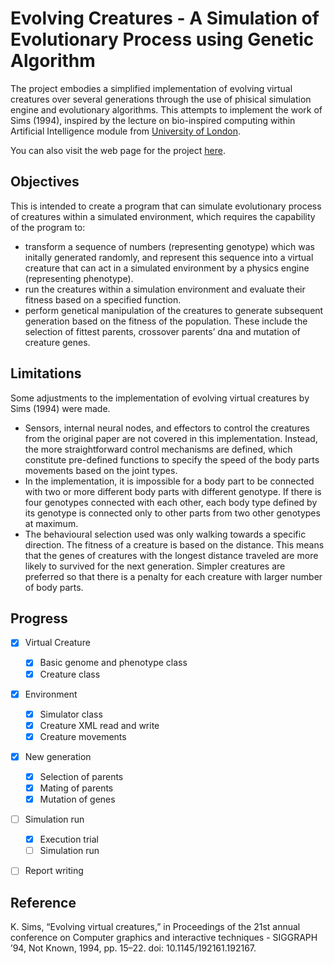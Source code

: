 # Evolving Creatures - A Simulation of Evolutionary Process using Genetic Algorithm

The project embodies a simplified implementation of evolving virtual creatures over several generations through the use of phisical simulation engine and evolutionary algorithms. This attempts to implement the work of Sims (1994), inspired by the lecture on bio-inspired computing within Artificial Intelligence module from [University of London](https://www.london.ac.uk).

You can also visit the web page for the project [here](https://hanzholahs.quarto.pub/contents/projects/04-evolving-creatures/). 

## Objectives 

This is intended to create a program that can simulate evolutionary process of creatures within a simulated environment, which requires the capability of the program to:

* transform a sequence of numbers (representing genotype) which was initally generated randomly, and represent this sequence into a virtual creature that can act in a simulated environment by a physics engine (representing phenotype).
* run the creatures within a simulation environment and evaluate their fitness based on a specified function.
* perform genetical manipulation of the creatures to generate subsequent generation based on the fitness of the population. These include the selection of fittest parents, crossover parents’ dna and mutation of creature genes.

## Limitations

Some adjustments to the implementation of evolving virtual creatures by Sims (1994) were made.

* Sensors, internal neural nodes, and effectors to control the creatures from the original paper are not covered in this implementation. Instead, the more straightforward control mechanisms are defined, which constitute pre-defined functions to specify the speed of the body parts movements based on the joint types.
* In the implementation, it is impossible for a body part to be connected with two or more different body parts with different genotype. If there is four genotypes connected with each other, each body type defined by its genotype is connected only to other parts from two other genotypes at maximum.
* The behavioural selection used was only walking towards a specific direction. The fitness of a creature is based on the distance. This means that the genes of creatures with the longest distance traveled are more likely to survived for the next generation. Simpler creatures are preferred so that there is a penalty for each creature with larger number of body parts.

## Progress

- [x] Virtual Creature
    - [x] Basic genome and phenotype class
    - [x] Creature class
- [x] Environment
    - [x] Simulator class
    - [x] Creature XML read and write
    - [x] Creature movements
- [x] New generation
    - [x] Selection of parents
    - [x] Mating of parents
    - [x] Mutation of genes
- [ ] Simulation run
    - [x] Execution trial
    - [ ] Simulation run
- [ ] Report writing


## Reference

K. Sims, “Evolving virtual creatures,” in Proceedings of the 21st annual conference on Computer graphics and interactive techniques  - SIGGRAPH ’94, Not Known, 1994, pp. 15–22. doi: 10.1145/192161.192167.

